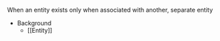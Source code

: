 When an entity exists only when associated with another, separate entity

- Background
	- [[Entity]]